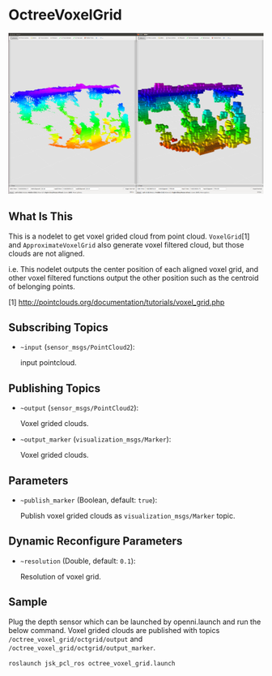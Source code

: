 # OctreeVoxelGrid
![](images/octree_voxel_grid.png)

## What Is This
This is a nodelet to get voxel grided cloud from point cloud.
`VoxelGrid`[1] and `ApproximateVoxelGrid` also generate voxel filtered cloud,
but those clouds are not aligned.

i.e. This nodelet outputs the center position of each aligned voxel grid,
and other voxel filtered functions output the other position such as the centroid of belonging points.

[1] http://pointclouds.org/documentation/tutorials/voxel_grid.php

## Subscribing Topics
* `~input` (`sensor_msgs/PointCloud2`):

   input pointcloud.

## Publishing Topics
* `~output` (`sensor_msgs/PointCloud2`):

   Voxel grided clouds.
* `~output_marker` (`visualization_msgs/Marker`):

   Voxel grided clouds.

## Parameters
* `~publish_marker` (Boolean, default: `true`):

   Publish voxel grided clouds as `visualization_msgs/Marker` topic.

## Dynamic Reconfigure Parameters
* `~resolution` (Double, default: `0.1`):

   Resolution of voxel grid.

## Sample
Plug the depth sensor which can be launched by openni.launch and run the below command.
Voxel grided clouds are published with topics `/octree_voxel_grid/octgrid/output` and `/octree_voxel_grid/octgrid/output_marker`.


```
roslaunch jsk_pcl_ros octree_voxel_grid.launch
```
